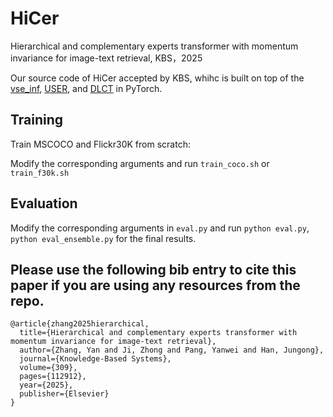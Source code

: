 # HiCer
Hierarchical and complementary experts transformer with momentum invariance for image-text retrieval, KBS，2025

Our source code of HiCer accepted by KBS, whihc is built on top of the [vse_inf](https://github.com/woodfrog/vse_infty), [USER](https://github.com/zhangy0822/USER), and [DLCT](https://github.com/luo3300612/image-captioning-DLCT) in PyTorch. 


## Training
Train MSCOCO and Flickr30K from scratch:

Modify the corresponding arguments and run `train_coco.sh` or `train_f30k.sh`

## Evaluation
Modify the corresponding arguments in `eval.py` and run `python eval.py`, `python eval_ensemble.py` for the final results.

## Please use the following bib entry to cite this paper if you are using any resources from the repo.
```
@article{zhang2025hierarchical,
  title={Hierarchical and complementary experts transformer with momentum invariance for image-text retrieval},
  author={Zhang, Yan and Ji, Zhong and Pang, Yanwei and Han, Jungong},
  journal={Knowledge-Based Systems},
  volume={309},
  pages={112912},
  year={2025},
  publisher={Elsevier}
}
```
